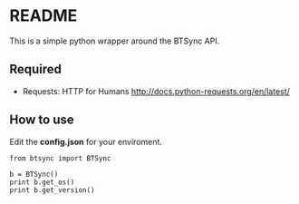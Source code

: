 # README

This is a simple python wrapper around the BTSync API.

## Required
* Requests: HTTP for Humans http://docs.python-requests.org/en/latest/

## How to use
Edit the __config.json__ for your enviroment.

```
from btsync import BTSync

b = BTSync()
print b.get_os()
print b.get_version()

```
